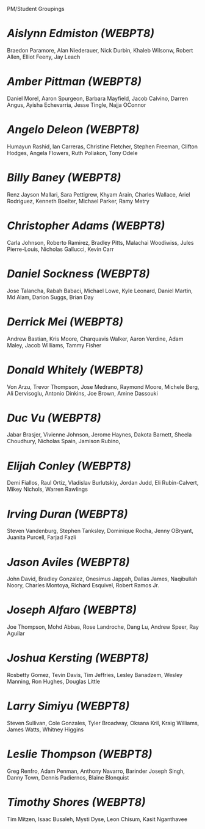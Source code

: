 PM/Student Groupings
# *Aislynn Edmiston (WEBPT8)*
Braedon Paramore, Alan Niederauer, Nick Durbin, Khaleb Wilsonw, Robert Allen, Elliot Feeny, Jay Leach

# *Amber Pittman (WEBPT8)*    
Daniel Morel, Aaron Spurgeon, Barbara Mayfield, Jacob Calvino, Darren Angus, Ayisha Echevarria, Jesse Tingle, Najja OConnor

# *Angelo Deleon (WEBPT8)*
Humayun Rashid, Ian Carreras, Christine Fletcher, Stephen Freeman, Clifton Hodges, Angela Flowers, Ruth Poliakon, Tony Odele

# *Billy Baney (WEBPT8)*  
Renz Jayson Mallari, Sara Pettigrew, Khyam Arain, Charles Wallace, Ariel Rodriguez, Kenneth Boelter, Michael Parker, Ramy Metry

# *Christopher Adams (WEBPT8)*    
Carla Johnson, Roberto Ramirez, Bradley Pitts, Malachai Woodiwiss, Jules Pierre-Louis, Nicholas Gallucci, Kevin Carr

# *Daniel Sockness (WEBPT8)*  
Jose Talancha, Rabah Babaci, Michael Lowe, Kyle Leonard, Daniel Martin, Md Alam, Darion Suggs, Brian Day

# *Derrick Mei (WEBPT8)*  
Andrew Bastian, Kris Moore, Charquavis Walker, Aaron Verdine, Adam Maley, Jacob Williams, Tammy Fisher

# *Donald Whitely (WEBPT8)*   
Von Arzu, Trevor Thompson, Jose Medrano, Raymond Moore, Michele Berg, Ali Dervisoglu, Antonio Dinkins, Joe Brown, Amine Dassouki

# *Duc Vu (WEBPT8)*   
Jabar Brasjer, Vivienne Johnson, Jerome Haynes, Dakota Barnett, Sheela Choudhury, Nicholas Spain, Jamison Rubino,

# *Elijah Conley (WEBPT8)*    
Demi Fiallos, Raul Ortiz, Vladislav Burlutskiy, Jordan Judd, Eli Rubin-Calvert, Mikey Nichols, Warren Rawlings

# *Irving Duran (WEBPT8)* 
Steven Vandenburg, Stephen Tanksley, Dominique Rocha, Jenny OBryant, Juanita Purcell, Farjad Fazli

# *Jason Aviles (WEBPT8)* 
John David, Bradley Gonzalez, Onesimus Jappah, Dallas James, Naqibullah Noory, Charles Montoya, Richard Esquivel, Robert Ramos Jr.

# *Joseph Alfaro (WEBPT8)*    
Joe Thompson, Mohd Abbas, Rose Landroche, Dang Lu, Andrew Speer, Ray Aguilar

# *Joshua Kersting (WEBPT8)*  
Rosbetty Gomez, Tevin Davis, Tim Jeffries, Lesley Banadzem, Wesley Manning, Ron Hughes, Douglas Little

# *Larry Simiyu (WEBPT8)* 
Steven Sullivan, Cole Gonzales, Tyler Broadway, Oksana Kril, Kraig Williams, James Watts, Whitney Higgins

# *Leslie Thompson (WEBPT8)*  
Greg Renfro, Adam Penman, Anthony Navarro, Barinder Joseph Singh, Danny Town, Dennis Padiernos, Blaine Blonquist

# *Timothy Shores (WEBPT8)*   
Tim Mitzen, Isaac Busaleh, Mysti Dyse, Leon Chisum, Kasit Nganthavee
